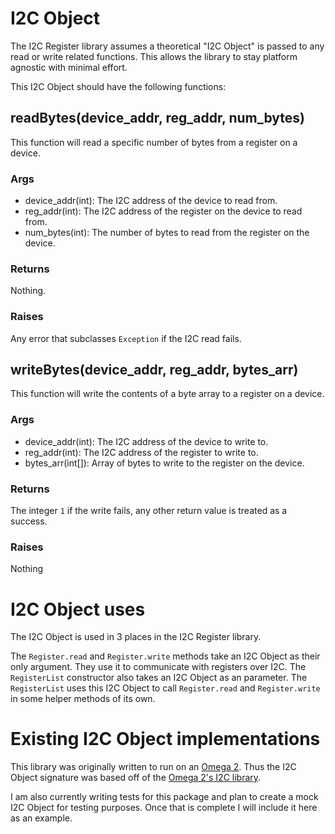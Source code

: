 # I2C Object
The I2C Register library assumes a theoretical "I2C Object" is passed to any read or write related functions. This 
allows the library to stay platform agnostic with minimal effort. 

This I2C Object should have the following functions:
## readBytes(device_addr, reg_addr, num_bytes)
This function will read a specific number of bytes from a register on a device.

### Args
- device_addr(int): The I2C address of the device to read from.
- reg_addr(int): The I2C address of the register on the device to read from.
- num_bytes(int): The number of bytes to read from the register on the device.

### Returns
Nothing.

### Raises
Any error that subclasses `Exception` if the I2C read fails.

## writeBytes(device_addr, reg_addr, bytes_arr)
This function will write the contents of a byte array to a register on a device.

### Args
- device_addr(int): The I2C address of the device to write to.
- reg_addr(int): The I2C address of the register to write to.
- bytes_arr(int[]): Array of bytes to write to the register on the device.

### Returns
The integer `1` if the write fails, any other return value is treated as a success.

### Raises
Nothing

# I2C Object uses
The I2C Object is used in 3 places in the I2C Register library. 

The `Register.read` and `Register.write` methods take an I2C Object as their only argument. They use it to communicate 
with registers over I2C. The `RegisterList` constructor also takes an I2C Object as an parameter. The `RegisterList` uses 
this I2C Object to call `Register.read` and `Register.write` in some helper methods of its own. 


# Existing I2C Object implementations
This library was originally written to run on an [Omega 2](https://www.indiegogo.com/projects/omega2-5-linux-computer-with-wi-fi-made-for-iot#/). 
Thus the I2C Object signature was based off of the [Omega 2's I2C library](https://docs.onion.io/omega2-docs/i2c-python-module.html). 

I am also currently writing tests for this package and plan to create a mock I2C Object for testing purposes. Once that 
is complete I will include it here as an example.
